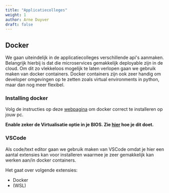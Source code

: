 ```yaml
---
title: "Applicatiecolleges"
weight: 1
author: Arne Duyver
draft: false
---
```


## Docker

We gaan uiteindelijk in de applicatiecolleges verschillende api's aanmaken. Belangrijk hierbij is dat die microservices gemakkelijk deployable zijn in de cloud. Om dit zo vlekkeloos mogelijk te laten verlopen gaan we gebruik maken van docker containers. Docker containers zijn ook zeer handig om developer omgevingen op te zetten zoals virtual environments in python, maar dan nog meer flexibel.

### Installing docker

Volg de instructies op deze [webpagina](https://docs.docker.com/engine/install/) om docker correct te installeren op jouw pc.

**Enable zeker de Virtualisatie optie in je BIOS. Zie [hier](https://www.virtualmetric.com/blog/how-to-enable-hardware-virtualization) hoe je dit doet.**

### VSCode

Als code/text editor gaan we gebruik maken van VSCode omdat je hier een aantal extensies kan voor installeren waarmee je zeer gemakkelijk kan werken aan/in docker containers.

Het gaat over volgende extensies:
- Docker
- (WSL)